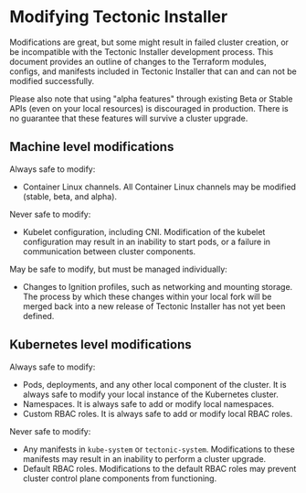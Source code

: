 # Modifying Tectonic Installer

Modifications are great, but some might result in failed cluster creation, or be incompatible with the Tectonic Installer development process. This document provides an outline of changes to the Terraform modules, configs, and manifests included in Tectonic Installer that can and can not be modified successfully.

Please also note that using "alpha features" through existing Beta or Stable APIs (even on your local resources) is discouraged in production. There is no guarantee that these features will survive a cluster upgrade.

## Machine level modifications

Always safe to modify:
* Container Linux channels. All Container Linux channels may be modified (stable, beta, and alpha).

Never safe to modify:
* Kubelet configuration, including CNI. Modification of the kubelet configuration may result in an inability to start pods, or a failure in communication between cluster components.

May be safe to modify, but must be managed individually:
* Changes to Ignition profiles, such as networking and mounting storage. The process by which these changes within your local fork will be merged back into a new release of Tectonic Installer has not yet been defined.

## Kubernetes level modifications

Always safe to modify:
* Pods, deployments, and any other local component of the cluster. It is always safe to modify your local instance of the Kubernetes cluster.
* Namespaces. It is always safe to add or modify local namespaces.
* Custom RBAC roles. It is always safe to add or modify local RBAC roles.

Never safe to modify:
* Any manifests in `kube-system` or `tectonic-system`. Modifications to these manifests may result in an inability to perform a cluster upgrade.
* Default RBAC roles. Modifications to the default RBAC roles may prevent cluster control plane components from functioning.
